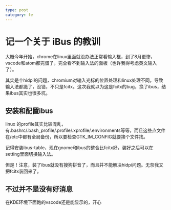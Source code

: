 ```yaml
---
type: post
category: fe
---
```

# 记一个关于 iBus 的教训

大概今年开始，chrome在linux里面就没办法正常看输入框，到了8月更惨，vscode和atom都完蛋了，完全看不到输入法的面板（也许我得考虑英文输入了）。

其实是个hidpi的问题，chromium对输入光标的位置处理和linux处理不同，导致输入法都跪了，没错，不只是fcitx。这次我就以为这是fcitx的bug，换了ibus，结果ibus其实也很多坑。

## 安装和配置ibus

linux 的profile其实比较混乱， 有.bashrc/.bash_profile/.profile/.xprofile/.environments等等，而且这些点文件在/etc中都有全局备份，所以要检查GTK_IM_CONFIG就要挨个文件找。

记得安装ibus-table，现在gnome和ibus的整合比fcitx好，装好之后可以在setting里面切换输入法。

但是！注意，装了ibus就没有搜狗拼音了，而且并不能解决hidpi问题。无奈我又把fcitx装回来了。

## 不过并不是没有好消息

在KDE环境下面跑的vscode还是能显示的，开心
